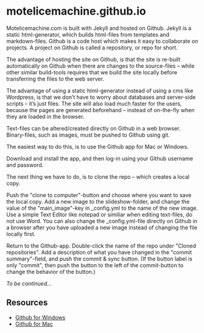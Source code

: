 motelicemachine.github.io
=========================

Motelicemachine.com is built with Jekyll and hosted on Github. Jekyll is a static html-generator, which builds html-files from templates and markdown-files. Github is a code host which makes it easy to collaborate on projects. A project on Github is called a repository, or repo for short. 

The advantage of hosting the site on Github, is that the site is re-built automatically on Github when there are changes to the source-files – while other similar build-tools requires that we build the site locally before transferring the files to the web server.

The advantage of using a static html-generator instead of using a cms like Wordpress, is that we don’t have to worry about databases and server-side scripts – it’s just files. The site will also load much faster for the users, because the pages are generated beforehand – instead of on-the-fly when they are loaded in the browser.

Text-files can be altered/created directly on Github in a web browser. Binary-files, such as images, must be pushed to Github using git. 

The easiest way to do this, is to use the Github app for Mac or Windows.

Download and install the app, and then log-in using your Github username and password.

The next thing we have to do, is to clone the repo – which creates a local copy. 

Push the "clone to computer"-button and choose where you want to save the local copy. Add a new image to the slideshow-folder, and change the value of the "main_image"-key in _config.yml to the name of the new image. Use a simple Text Editor like notepad or similiar when editing text-files, do not use Word. You can also change the _config.yml-file directly on Github in a browser after you have uploaded a new image instead of changing the file locally first. 

Return to the Github-app. Double-click the name of the repo under "Cloned repositories". Add a description of what you have changed in the "commit summary"-field, and push the commit & sync button. (If the button label is only "commit", then push the button to the left of the commit-button to change the behavior of the button.)




*To be continued…*

## Resources

- [Github for Windows](https://windows.github.com)
- [Github for Mac](https://mac.github.com)
